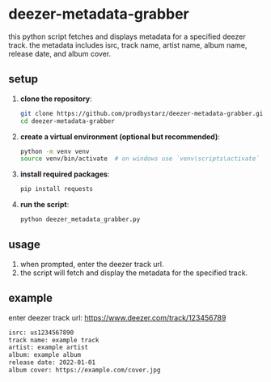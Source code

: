 # deezer-metadata-grabber

this python script fetches and displays metadata for a specified deezer track. the metadata includes isrc, track name, artist name, album name, release date, and album cover.

## setup

1. **clone the repository**:
    ```sh
    git clone https://github.com/prodbystarz/deezer-metadata-grabber.git
    cd deezer-metadata-grabber
    ```

2. **create a virtual environment (optional but recommended)**:
    ```sh
    python -m venv venv
    source venv/bin/activate  # on windows use `venv\scripts\activate`
    ```

3. **install required packages**:
    ```sh
    pip install requests
    ```

4. **run the script**:
    ```sh
    python deezer_metadata_grabber.py
    ```

## usage

1. when prompted, enter the deezer track url.
2. the script will fetch and display the metadata for the specified track.

## example

enter deezer track url: https://www.deezer.com/track/123456789
```sh
isrc: us1234567890
track name: example track
artist: example artist
album: example album
release date: 2022-01-01
album cover: https://example.com/cover.jpg
```
